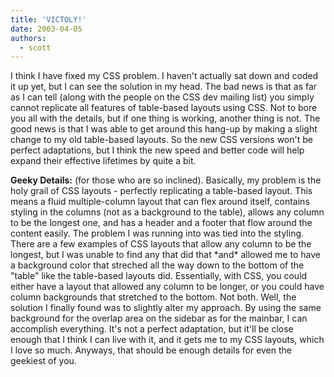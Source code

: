 ```yaml
---
title: 'VICTOLY!'
date: 2003-04-05
authors:
  - scott
---
```


I think I have fixed my CSS problem. I haven't actually sat down and coded it up yet, but I can see the solution in my head. The bad news is that as far as I can tell (along with the people on the CSS dev mailing list) you simply cannot replicate all features of table-based layouts using CSS. Not to bore you all with the details, but if one thing is working, another thing is not. The good news is that I was able to get around this hang-up by making a slight change to my old table-based layouts. So the new CSS versions won't be perfect adaptations, but I think the new speed and better code will help expand their effective lifetimes by quite a bit.

**Geeky Details:** (for those who are so inclined). Basically, my problem is the holy grail of CSS layouts - perfectly replicating a table-based layout. This means a fluid multiple-column layout that can flex around itself, contains styling in the columns (not as a background to the table), allows any column to be the longest one, and has a header and a footer that flow around the content easily. The problem I was running into was tied into the styling. There are a few examples of CSS layouts that allow any column to be the longest, but I was unable to find any that did that \*and\* allowed me to have a background color that streched all the way down to the bottom of the "table" like the table-based layouts did. Essentially, with CSS, you could either have a layout that allowed any column to be longer, or you could have column backgrounds that stretched to the bottom. Not both. Well, the solution I finally found was to slightly alter my approach. By using the same background for the overlap area on the sidebar as for the mainbar, I can accomplish everything. It's not a perfect adaptation, but it'll be close enough that I think I can live with it, and it gets me to my CSS layouts, which I love so much. Anyways, that should be enough details for even the geekiest of you.
